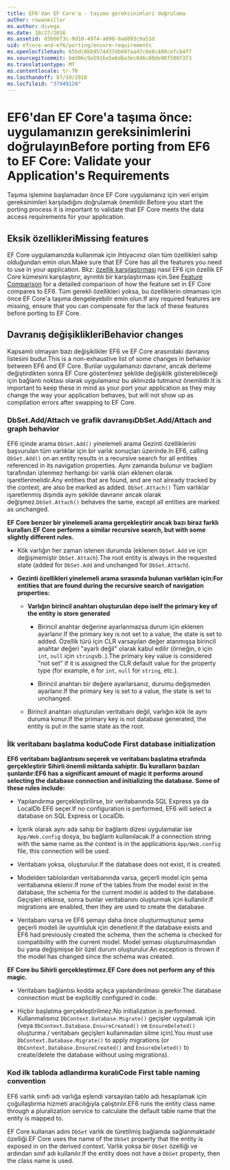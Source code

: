 ```yaml
---
title: EF6'dan EF Core'a - taşıma gereksinimleri doğrulama
author: rowanmiller
ms.author: divega
ms.date: 10/27/2016
ms.assetid: d3b66f3c-9d10-4974-a090-8ad093c9a53d
uid: efcore-and-ef6/porting/ensure-requirements
ms.openlocfilehash: 65bdc8bb9574d37db697aa47c8e8c480cefcb4f7
ms.sourcegitcommit: bdd06c9a591ba5e6d6a3ec046c80de98f598f3f3
ms.translationtype: MT
ms.contentlocale: tr-TR
ms.lasthandoff: 07/10/2018
ms.locfileid: "37949120"
---
```

# <a name="before-porting-from-ef6-to-ef-core-validate-your-applications-requirements"></a><span data-ttu-id="8065c-102">EF6'dan EF Core'a taşıma önce: uygulamanızın gereksinimlerini doğrulayın</span><span class="sxs-lookup"><span data-stu-id="8065c-102">Before porting from EF6 to EF Core: Validate your Application's Requirements</span></span>

<span data-ttu-id="8065c-103">Taşıma işlemine başlamadan önce EF Core uygulamanız için veri erişim gereksinimleri karşıladığını doğrulamak önemlidir.</span><span class="sxs-lookup"><span data-stu-id="8065c-103">Before you start the porting process it is important to validate that EF Core meets the data access requirements for your application.</span></span>

## <a name="missing-features"></a><span data-ttu-id="8065c-104">Eksik özellikleri</span><span class="sxs-lookup"><span data-stu-id="8065c-104">Missing features</span></span>

<span data-ttu-id="8065c-105">EF Core uygulamanızda kullanmak için ihtiyacınız olan tüm özellikleri sahip olduğundan emin olun.</span><span class="sxs-lookup"><span data-stu-id="8065c-105">Make sure that EF Core has all the features you need to use in your application.</span></span> <span data-ttu-id="8065c-106">Bkz: [özellik karşılaştırması](../features.md) nasıl EF6 için özellik EF Core kümesini karşılaştırır, ayrıntılı bir karşılaştırması için.</span><span class="sxs-lookup"><span data-stu-id="8065c-106">See [Feature Comparison](../features.md) for a detailed comparison of how the feature set in EF Core compares to EF6.</span></span> <span data-ttu-id="8065c-107">Tüm gerekli özellikleri yoksa, bu özelliklerin olmaması için önce EF Core'a taşıma dengeleyebilir emin olun.</span><span class="sxs-lookup"><span data-stu-id="8065c-107">If any required features are missing, ensure that you can compensate for the lack of these features before porting to EF Core.</span></span>

## <a name="behavior-changes"></a><span data-ttu-id="8065c-108">Davranış değişiklikleri</span><span class="sxs-lookup"><span data-stu-id="8065c-108">Behavior changes</span></span>

<span data-ttu-id="8065c-109">Kapsamlı olmayan bazı değişiklikler EF6 ve EF Core arasındaki davranış listesini budur.</span><span class="sxs-lookup"><span data-stu-id="8065c-109">This is a non-exhaustive list of some changes in behavior between EF6 and EF Core.</span></span> <span data-ttu-id="8065c-110">Bunlar uygulamanızı davranır, ancak derleme değiştirdikten sonra EF Core gösterilmez şekilde değişiklik gösterebileceği için bağlantı noktası olarak uygulamanız bu aklınızda tutmanız önemlidir.</span><span class="sxs-lookup"><span data-stu-id="8065c-110">It is important to keep these in mind as your port your application as they may change the way your application behaves, but will not show up as compilation errors after swapping to EF Core.</span></span>

### <a name="dbsetaddattach-and-graph-behavior"></a><span data-ttu-id="8065c-111">DbSet.Add/Attach ve grafik davranışı</span><span class="sxs-lookup"><span data-stu-id="8065c-111">DbSet.Add/Attach and graph behavior</span></span>

<span data-ttu-id="8065c-112">EF6 içinde arama `DbSet.Add()` yinelemeli arama Gezinti özelliklerini başvurulan tüm varlıklar için bir varlık sonuçları üzerinde.</span><span class="sxs-lookup"><span data-stu-id="8065c-112">In EF6, calling `DbSet.Add()` on an entity results in a recursive search for all entities referenced in its navigation properties.</span></span> <span data-ttu-id="8065c-113">Aynı zamanda bulunur ve bağlam tarafından izlenmez herhangi bir varlık olan eklenen olarak işaretlenmelidir.</span><span class="sxs-lookup"><span data-stu-id="8065c-113">Any entities that are found, and are not already tracked by the context, are also be marked as added.</span></span> <span data-ttu-id="8065c-114">`DbSet.Attach()` Tüm varlıklar işaretlenmiş dışında aynı şekilde davranır ancak olarak değişmez.</span><span class="sxs-lookup"><span data-stu-id="8065c-114">`DbSet.Attach()` behaves the same, except all entities are marked as unchanged.</span></span>

<span data-ttu-id="8065c-115">**EF Core benzer bir yinelemeli arama gerçekleştirir ancak bazı biraz farklı kuralları.**</span><span class="sxs-lookup"><span data-stu-id="8065c-115">**EF Core performs a similar recursive search, but with some slightly different rules.**</span></span>

*  <span data-ttu-id="8065c-116">Kök varlığın her zaman istenen durumda (eklenen `DbSet.Add` ve için değişmemiştir `DbSet.Attach`).</span><span class="sxs-lookup"><span data-stu-id="8065c-116">The root entity is always in the requested state (added for `DbSet.Add` and unchanged for `DbSet.Attach`).</span></span>

*  <span data-ttu-id="8065c-117">**Gezinti özellikleri yinelemeli arama sırasında bulunan varlıkları için:**</span><span class="sxs-lookup"><span data-stu-id="8065c-117">**For entities that are found during the recursive search of navigation properties:**</span></span>

    *  <span data-ttu-id="8065c-118">**Varlığın birincil anahtarı oluşturulan depo ise**</span><span class="sxs-lookup"><span data-stu-id="8065c-118">**If the primary key of the entity is store generated**</span></span>

        * <span data-ttu-id="8065c-119">Birincil anahtar değerine ayarlanmazsa durum için eklenen ayarlanır.</span><span class="sxs-lookup"><span data-stu-id="8065c-119">If the primary key is not set to a value, the state is set to added.</span></span> <span data-ttu-id="8065c-120">Özellik türü için CLR varsayılan değer atanmışsa birincil anahtar değeri "ayarlı değil" olarak kabul edilir (örneğin, `0` için `int`, `null` için `string`vb..).</span><span class="sxs-lookup"><span data-stu-id="8065c-120">The primary key value is considered "not set" if it is assigned the CLR default value for the property type (for example, `0` for `int`, `null` for `string`, etc.).</span></span>

        * <span data-ttu-id="8065c-121">Birincil anahtarı bir değere ayarlarsanız, durumu değişmeden ayarlanır.</span><span class="sxs-lookup"><span data-stu-id="8065c-121">If the primary key is set to a value, the state is set to unchanged.</span></span>

    *  <span data-ttu-id="8065c-122">Birincil anahtarı oluşturulan veritabanı değil, varlığın kök ile aynı duruma konur.</span><span class="sxs-lookup"><span data-stu-id="8065c-122">If the primary key is not database generated, the entity is put in the same state as the root.</span></span>

### <a name="code-first-database-initialization"></a><span data-ttu-id="8065c-123">İlk veritabanı başlatma kodu</span><span class="sxs-lookup"><span data-stu-id="8065c-123">Code First database initialization</span></span>

<span data-ttu-id="8065c-124">**EF6 veritabanı bağlantısını seçerek ve veritabanı başlatma etrafında gerçekleştirir Sihirli önemli miktarda sahiptir. Bu kuralların bazıları şunlardır:**</span><span class="sxs-lookup"><span data-stu-id="8065c-124">**EF6 has a significant amount of magic it performs around selecting the database connection and initializing the database. Some of these rules include:**</span></span>

* <span data-ttu-id="8065c-125">Yapılandırma gerçekleştirilirse, bir veritabanında SQL Express ya da LocalDb EF6 seçer.</span><span class="sxs-lookup"><span data-stu-id="8065c-125">If no configuration is performed, EF6 will select a database on SQL Express or LocalDb.</span></span>

* <span data-ttu-id="8065c-126">İçerik olarak aynı ada sahip bir bağlantı dizesi uygulamalar ise `App/Web.config` dosya, bu bağlantı kullanılacak.</span><span class="sxs-lookup"><span data-stu-id="8065c-126">If a connection string with the same name as the context is in the applications `App/Web.config` file, this connection will be used.</span></span>

* <span data-ttu-id="8065c-127">Veritabanı yoksa, oluşturulur.</span><span class="sxs-lookup"><span data-stu-id="8065c-127">If the database does not exist, it is created.</span></span>

* <span data-ttu-id="8065c-128">Modelden tablolardan veritabanında varsa, geçerli model için şema veritabanına eklenir.</span><span class="sxs-lookup"><span data-stu-id="8065c-128">If none of the tables from the model exist in the database, the schema for the current model is added to the database.</span></span> <span data-ttu-id="8065c-129">Geçişleri etkinse, sonra bunlar veritabanını oluşturmak için kullanılır.</span><span class="sxs-lookup"><span data-stu-id="8065c-129">If migrations are enabled, then they are used to create the database.</span></span>

* <span data-ttu-id="8065c-130">Veritabanı varsa ve EF6 şemayı daha önce oluşturmuştunuz şema geçerli modeli ile uyumluluk için denetlenir.</span><span class="sxs-lookup"><span data-stu-id="8065c-130">If the database exists and EF6 had previously created the schema, then the schema is checked for compatibility with the current model.</span></span> <span data-ttu-id="8065c-131">Model şeması oluşturulmasından bu yana değişmişse bir özel durum oluşturulur.</span><span class="sxs-lookup"><span data-stu-id="8065c-131">An exception is thrown if the model has changed since the schema was created.</span></span>

<span data-ttu-id="8065c-132">**EF Core bu Sihirli gerçekleştirmez.**</span><span class="sxs-lookup"><span data-stu-id="8065c-132">**EF Core does not perform any of this magic.**</span></span>

* <span data-ttu-id="8065c-133">Veritabanı bağlantısı kodda açıkça yapılandırılması gerekir.</span><span class="sxs-lookup"><span data-stu-id="8065c-133">The database connection must be explicitly configured in code.</span></span>

* <span data-ttu-id="8065c-134">Hiçbir başlatma gerçekleştirilmez.</span><span class="sxs-lookup"><span data-stu-id="8065c-134">No initialization is performed.</span></span> <span data-ttu-id="8065c-135">Kullanmalısınız `DbContext.Database.Migrate()` geçişler uygulamak için (veya `DbContext.Database.EnsureCreated()` ve `EnsureDeleted()` oluşturma / veritabanı geçişleri kullanmadan silme için).</span><span class="sxs-lookup"><span data-stu-id="8065c-135">You must use `DbContext.Database.Migrate()` to apply migrations (or `DbContext.Database.EnsureCreated()` and `EnsureDeleted()` to create/delete the database without using migrations).</span></span>

### <a name="code-first-table-naming-convention"></a><span data-ttu-id="8065c-136">Kod ilk tabloda adlandırma kuralı</span><span class="sxs-lookup"><span data-stu-id="8065c-136">Code First table naming convention</span></span>

<span data-ttu-id="8065c-137">EF6 varlık sınıfı adı varlığa eşlendi varsayılan tablo adı hesaplamak için çoğullaştırma hizmeti aracılığıyla çalıştırılır.</span><span class="sxs-lookup"><span data-stu-id="8065c-137">EF6 runs the entity class name through a pluralization service to calculate the default table name that the entity is mapped to.</span></span>

<span data-ttu-id="8065c-138">EF Core kullanan adını `DbSet` varlık de türetilmiş bağlamda sağlanmaktadır özelliği.</span><span class="sxs-lookup"><span data-stu-id="8065c-138">EF Core uses the name of the `DbSet` property that the entity is exposed in on the derived context.</span></span> <span data-ttu-id="8065c-139">Varlık yoksa bir `DbSet` özelliği ve ardından sınıf adı kullanılır.</span><span class="sxs-lookup"><span data-stu-id="8065c-139">If the entity does not have a `DbSet` property, then the class name is used.</span></span>
